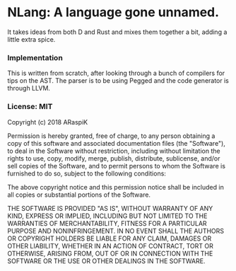 # NLang: A language gone unnamed.
It takes ideas from both D and Rust and mixes them together a bit, adding a
little extra spice.

### Implementation
This is written from scratch, after looking through a bunch of compilers for
tips on the AST. The parser is to be using Pegged and the code generator is
through LLVM.

### License: MIT
Copyright (c) 2018 ARaspiK

Permission is hereby granted, free of charge, to any person obtaining a copy
of this software and associated documentation files (the "Software"), to deal
in the Software without restriction, including without limitation the rights
to use, copy, modify, merge, publish, distribute, sublicense, and/or sell
copies of the Software, and to permit persons to whom the Software is
furnished to do so, subject to the following conditions:

The above copyright notice and this permission notice shall be included in all
copies or substantial portions of the Software.

THE SOFTWARE IS PROVIDED "AS IS", WITHOUT WARRANTY OF ANY KIND, EXPRESS OR
IMPLIED, INCLUDING BUT NOT LIMITED TO THE WARRANTIES OF MERCHANTABILITY,
FITNESS FOR A PARTICULAR PURPOSE AND NONINFRINGEMENT. IN NO EVENT SHALL THE
AUTHORS OR COPYRIGHT HOLDERS BE LIABLE FOR ANY CLAIM, DAMAGES OR OTHER
LIABILITY, WHETHER IN AN ACTION OF CONTRACT, TORT OR OTHERWISE, ARISING FROM,
OUT OF OR IN CONNECTION WITH THE SOFTWARE OR THE USE OR OTHER DEALINGS IN THE
SOFTWARE.
